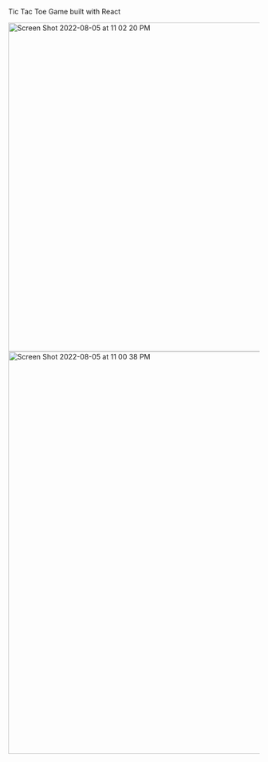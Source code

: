 Tic Tac Toe Game built with React 

<img width="660" alt="Screen Shot 2022-08-05 at 11 02 20 PM" src="https://user-images.githubusercontent.com/82247833/183236474-ea9a3379-3dc2-4fc0-be9f-581a0cf21ded.png">


<img width="808" alt="Screen Shot 2022-08-05 at 11 00 38 PM" src="https://user-images.githubusercontent.com/82247833/183236459-1abbd484-74d6-4c9a-9320-8ac1ee563b49.png">
